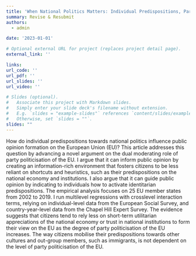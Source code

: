 ```yaml
---
title: 'When National Politics Matters: Individual Predispositions, Party Politicisation of the European Union, and Public Opinion Formation'
summary: Revise & Resubmit
authors:
  - admin

date: '2023-01-01'

# Optional external URL for project (replaces project detail page).
external_link: ''

links:
url_code: ''
url_pdf: ''
url_slides: ''
url_video: ''

# Slides (optional).
#   Associate this project with Markdown slides.
#   Simply enter your slide deck's filename without extension.
#   E.g. `slides = "example-slides"` references `content/slides/example-slides.md`.
#   Otherwise, set `slides = ""`.
slides: ""
---
```


How do individual predispositions towards national politics influence public opinion formation on the European Union (EU)? This article addresses this question by advancing a novel argument on the dual moderating role of party politicisation of the EU. I argue that it can inform public opinion by creating an information-rich environment that fosters citizens to be less reliant on shortcuts and heuristics, such as their predispositions on the national economy and institutions. I also argue that it can guide public opinion by indicating to individuals how to activate identitarian predispositions. The empirical analysis focuses on 25 EU member states from 2002 to 2019. I run multilevel regressions with crosslevel interaction terms, relying on individual-level data from the European Social Survey, and country-year-level data from the Chapel Hill Expert Survey. The evidence suggests that citizens tend to rely less on short-term utilitarian appreciations of the national economy or trust in national institutions to form their view on the EU as the degree of party politicisation of the EU increases. The way citizens mobilise their predispositions towards other cultures and out-group members, such as immigrants, is not dependent on the level of party politicisation of the EU.

